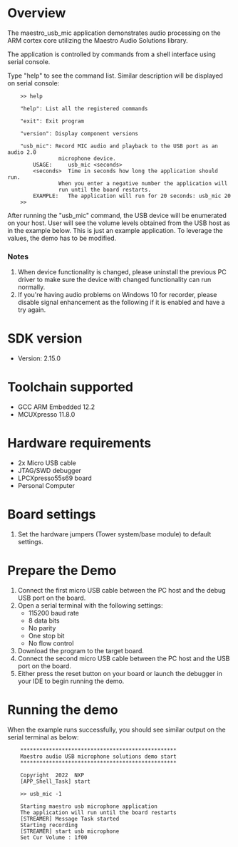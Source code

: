 Overview
========
The maestro_usb_mic application demonstrates audio processing on the ARM cortex core
utilizing the Maestro Audio Solutions library.

The application is controlled by commands from a shell interface using serial console.

Type "help" to see the command list. Similar description will be displayed on serial console:
```
    >> help

    "help": List all the registered commands

    "exit": Exit program

    "version": Display component versions

    "usb_mic": Record MIC audio and playback to the USB port as an audio 2.0
                microphone device.
        USAGE:     usb_mic <seconds>
        <seconds>  Time in seconds how long the application should run.
                When you enter a negative number the application will
                run until the board restarts.
        EXAMPLE:   The application will run for 20 seconds: usb_mic 20
    >>
```

After running the "usb_mic" command, the USB device will be enumerated on your host.
User will see the volume levels obtained from the USB host as in the example below.
This is just an example application. To leverage the values, the demo has to be modified.

### Notes
1. When device functionality is changed, please uninstall the previous PC driver to make
   sure the device with changed functionality can run normally.
2. If you're having audio problems on Windows 10 for recorder, please disable signal
   enhancement as the following if it is enabled and have a try again.


SDK version
===========
- Version: 2.15.0

Toolchain supported
===================
- GCC ARM Embedded  12.2
- MCUXpresso  11.8.0

Hardware requirements
=====================
- 2x Micro USB cable
- JTAG/SWD debugger
- LPCXpresso55s69 board
- Personal Computer

Board settings
==============
1. Set the hardware jumpers (Tower system/base module) to default settings.

Prepare the Demo
================
1. Connect the first micro USB cable between the PC host and the debug USB port on the board.
2. Open a serial terminal with the following settings:
    - 115200 baud rate
    - 8 data bits
    - No parity
    - One stop bit
    - No flow control
3. Download the program to the target board.
4. Connect the second micro USB cable between the PC host and the USB port on the board.
5. Either press the reset button on your board or launch the debugger in your IDE to begin
   running the demo.

Running the demo
================
When the example runs successfully, you should see similar output on the serial terminal as below:
```
    *************************************************
    Maestro audio USB microphone solutions demo start
    *************************************************

    Copyright  2022  NXP
    [APP_Shell_Task] start

    >> usb_mic -1

    Starting maestro usb microphone application
    The application will run until the board restarts
    [STREAMER] Message Task started
    Starting recording
    [STREAMER] start usb microphone
    Set Cur Volume : 1f00
```

